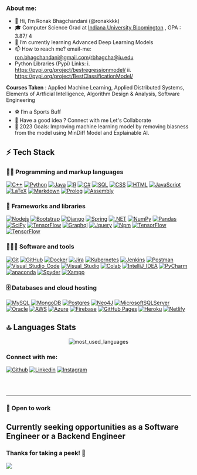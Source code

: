 <!-- ## I'm a Data Science Grad Student at IUB-->
### About me:

- 👋 Hi, I’m Ronak Bhagchandani (@ronakkkk)
- 🎓 Computer Science Grad at [Indiana University Bloomington](https://cs.indiana.edu/about/index.html) , GPA : 3.87/ 4
- 🌱 I’m currently learning Advanced Deep Learning Models
- 📫 How to reach me? email-me: ron.bhagchandani@gmail.com/rbhagcha@iu.edu
- Python Libraries (Pypi) Links: 
    i.  https://pypi.org/project/bestregressionmodel/ 
    ii. https://pypi.org/project/BestClassificationModel/



**Courses Taken** : Applied Machine Learning, Applied Distributed Systems, Elements of Artficial Intelligence, Algorithm Design & Analysis, Software Engineering

- ⚽️ I’m a Sports Buff
- 👯 Have a good idea ? Connect with me Let's Collaborate 
- 🥅 2023 Goals: Improving machine learning model by removing biasness from the model using MinDiff Model and Explainable AI.
<!-- <br/> -->
## ⚡ Tech Stack

### 👨‍💻 Programming and markup languages

<p>
<!--     <a href="#"><img alt="C" src="https://custom-icon-badges.herokuapp.com/badge/C-03599C.svg?logo=c-in-hexagon&logoColor=white"></a> -->
    <a href="#"><img alt="C++" src="https://custom-icon-badges.herokuapp.com/badge/C++-9C033A.svg?logo=cpp2&logoColor=white"></a>
    <a href="#"><img alt="Python" src="https://img.shields.io/badge/Python-14354C.svg?logo=python&logoColor=white"></a>
    <a href="#"><img alt="Java" src="https://custom-icon-badges.herokuapp.com/badge/Java-007396.svg?logo=java&logoColor=white"></a>
    <a href="#"><img alt="R" src="https://img.shields.io/badge/R-276DC3.svg?logo=r&logoColor=white"></a>
    <a href="#"><img alt="C#" src="https://custom-icon-badges.herokuapp.com/badge/C%23-68217A.svg?logo=cs2&logoColor=white"></a>
    <a href="#"><img alt="SQL" src="https://custom-icon-badges.herokuapp.com/badge/SQL-025E8C.svg?logo=database&logoColor=white"></a>
    <a href="#"><img alt="CSS" src="https://img.shields.io/badge/CSS-1572B6.svg?logo=css3&logoColor=white"></a>
    <a href="#"><img alt="HTML" src="https://img.shields.io/badge/HTML-E34F26.svg?logo=html5&logoColor=white"></a>
    <a href="#"><img alt="JavaScript" src="https://img.shields.io/badge/JavaScript-F7DF1E.svg?logo=javascript&logoColor=black"></a>
    <a href="#"><img alt="LaTeX" src="https://img.shields.io/badge/LaTeX-008080.svg?logo=LaTeX&logoColor=white"></a>
    <a href="#"><img alt="Markdown" src="https://img.shields.io/badge/Markdown-000000.svg?logo=markdown&logoColor=white"></a>
    <a href="#"><img alt="Prolog" src="https://custom-icon-badges.herokuapp.com/badge/Prolog-E61B23.svg?logo=swi-prolog&logoColor=white"></a>
    <a href="#"><img alt="Assembly" src="https://custom-icon-badges.herokuapp.com/badge/Assembly-525252.svg?logo=asm-hex&logoColor=white"></a>
</p>

### 🧰 Frameworks and libraries

<p>
  	<a href="#"><img alt="Nodejs" src="https://img.shields.io/badge/Node.js-43853D.svg?logo=node.js&logoColor=white"></a>
<!--     <a href="#"><img alt="Reactjs" src="https://img.shields.io/badge/React-20232a.svg?logo=react&logoColor=%2361DAFB"></a> -->
    <a href="#"><img alt="Bootstrap" src="https://img.shields.io/badge/Bootstrap-7952B3.svg?logo=bootstrap&logoColor=white"></a>
<!--     <a href="#"><img alt="Expressjs" src="https://img.shields.io/badge/Express.js-404d59.svg?logo=express&logoColor=white"></a> -->
    <a href="#"><img alt="Django" src="https://img.shields.io/badge/Django-092E20?logo=Django&logoColor=white"></a>
    <a href="#"><img alt="Spring" src="https://img.shields.io/badge/Spring-6DB33F?logo=Spring&logoColor=white"></a>
<!--     <a href="#"><img alt="Hibernate" src="https://img.shields.io/badge/Hibernate-59666C?&logo=Hibernate&logoColor=white"></a> -->
    <a href="#"><img alt=".NET" src="https://img.shields.io/badge/.NET-512BD4?logo=.NET&logoColor=white"></a>
<!--     <a href="#"><img alt="JUnit" src="https://custom-icon-badges.herokuapp.com/badge/JUnit-25A162.svg?logo=check-circle&logoColor=white"></a> -->
    <a href="#"><img alt="NumPy" src="https://img.shields.io/badge/Numpy-013243.svg?logo=numpy&logoColor=white"></a>
    <a href="#"><img alt="Pandas" src="https://img.shields.io/badge/Pandas-150458.svg?logo=pandas&logoColor=white"></a>
    <a href="#"><img alt="SciPy" src="https://img.shields.io/badge/SciPy-654FF0?logo=SciPy&logoColor=white"></a>
    <a href="#"><img alt="TensorFlow" src="https://img.shields.io/badge/TensorFlow-FF6F00.svg?logo=TensorFlow&logoColor=white"></a>
    <a href="#"><img alt="Graphql" src="https://img.shields.io/badge/GraphQl-E10098?logo=Graphql&logoColor=white"></a>
    <a href="#"><img alt="Jquery" src="https://img.shields.io/badge/jQuery-0769AD?logo=Jquery&logoColor=white"></a>
    <a href="#"><img alt="Npm" src="https://img.shields.io/badge/npm-CB3837?logo=Npm&logoColor=white"></a>
    <a href="#"><img alt="TensorFlow" src="https://img.shields.io/badge/jQuery-0769AD?logo=Jquery&logoColor=white"></a>
    <a href="#"><img alt="TensorFlow" src="https://img.shields.io/badge/TensorFlow-FF6F00.svg?logo=TensorFlow&logoColor=white"></a>
    
</p>

### 🧑🏻‍💻 Software and tools

<p>
	  <a href="#"><img alt="Git" src="https://img.shields.io/badge/Git-F05032?logo=Git&logoColor=white"></a>
    <a href="#"><img alt="GitHub" src="https://img.shields.io/badge/GitHub-100000?logo=GitHub&logoColor=white"></a>
    <a href="#"><img alt="Docker" src="https://img.shields.io/badge/docker-%230db7ed.svg?&logo=docker&logoColor=white"></a>
    <a href="#"><img alt="Jira" src="https://img.shields.io/badge/jira-%230A0FFF.svg?logo=jira&logoColor=white"></a>
    <a href="#"><img alt="Kubernetes" src="https://img.shields.io/badge/kubernetes-%23326ce5.svg?logo=kubernetes&logoColor=white"></a>
    <a href="#"><img alt="Jenkins" src="https://img.shields.io/badge/jenkins-%232C5263.svg?logo=jenkins&logoColor=white"></a>
    <a href="#"><img alt="Postman" src="https://img.shields.io/badge/Postman-FF6C37?logo=Postman&logoColor=white"></a>
    <a href="#"><img alt="Visual_Studio_Code" src="https://img.shields.io/badge/Visual_Studio_Code-0078D4?logo=visual%20studio%20code&logoColor=white"></a>
    <a href="#"><img alt="Visual_Studio" src="https://custom-icon-badges.herokuapp.com/badge/Visual_Studio-5C2D91?logo=visual%20studio&logoColor=white"></a>
    <a href="#"><img alt="Colab" src="https://img.shields.io/badge/Colab-F9AB00?logo=googlecolab&logoColor=white"></a>
    <a href="#"><img alt="IntelliJ_IDEA" src="https://img.shields.io/badge/IntelliJ_IDEA-000000.svg?logo=intellij-idea&logoColor=white"></a>
<!--     <a href="#"><img alt="Atom" src="https://img.shields.io/badge/Atom-66595C?logo=Atom&logoColor=white"></a> -->
<!--     <a href="#"><img alt="Eclipse" src="https://img.shields.io/badge/Eclipse-2C2255?logo=eclipse&logoColor=white"></a> -->
    <a href="#"><img alt="PyCharm" src="https://img.shields.io/badge/PyCharm-000000.svg?logo=PyCharm&logoColor=white"></a>
    <a href="#"><img alt="anaconda" src="https://img.shields.io/badge/conda-342B029.svg?logo=anaconda&logoColor=white"></a>
    <a href="#"><img alt="Spyder" src="https://img.shields.io/badge/Spyder-FF0000?logo=spyder%20ide&logoColor=white"></a>
    <a href="#"><img alt="Xampp" src="https://img.shields.io/badge/Xampp-F37623?logo=xampp&logoColor=white"></a>
</p>

### 🗄️ Databases and cloud hosting

<p>
    <a href="#"><img alt="MySQL" src="https://img.shields.io/badge/MySQL-00f.svg?logo=mysql&logoColor=white"></a>
    <a href="#"><img alt="MongoDB" src ="https://img.shields.io/badge/MongoDB-4ea94b.svg?logo=mongodb&logoColor=white"></a>
    <a href="#"><img alt="Postgres" src ="https://img.shields.io/badge/postgres-%23316192.svg?logo=postgresql&logoColor=white"></a>
    <a href="#"><img alt="Neo4J" src ="https://img.shields.io/badge/Neo4j-008CC1?logo=neo4j&logoColor=white"></a>
    <a href="#"><img alt="MicrosoftSQLServer" src ="https://img.shields.io/badge/Microsoft%20SQL%20Server-CC2927?logo=microsoft%20sql%20server&logoColor=white"></a>
    <a href="#"><img alt="Oracle" src ="https://img.shields.io/badge/Oracle-F00000.svg?logo=oracle&logoColor=white"></a>
    <a href="#"><img alt="AWS" src="https://img.shields.io/badge/AWS-%23FF9900.svg?logo=amazon-aws&logoColor=white"></a>
    <a href="#"><img alt="Azure" src="https://img.shields.io/badge/azure-%230072C6.svg?logo=microsoftazure&logoColor=white"></a>
    <a href="#"><img alt="Firebase" src="https://img.shields.io/badge/firebase-%23039BE5.svg?logo=firebase&logoColor=white"></a>
    <a href="#"><img alt="GitHub Pages" src="https://img.shields.io/badge/GitHub%20Pages-327FC7.svg?logo=github&logoColor=white"></a>
    <a href="#"><img alt="Heroku" src="https://img.shields.io/badge/Heroku-430098.svg?logo=heroku&logoColor=white"></a>
    <a href="#"><img alt="Netlify" src="https://img.shields.io/badge/netlify-%23000000.svg?logo=netlify&logoColor=white"></a>
</p>
  
<!--## 📈 GitHub Stats

<p align="center">
    <img width="48%" src="https://github-readme-stats.vercel.app/api?username=ronakkkk&show_icons=true&theme=radical" />
    <img width="48%" src="https://github-readme-streak-stats.herokuapp.com/?user=ronakkkk&theme=dark&hide_border=true" />
</p>
-->

## 🔝 Languages Stats

<p align="center">
<img alt="most_used_languages" src="https://github-readme-stats.vercel.app/api/top-langs/?username=ronakkkk&layout=compact&theme=dark&langs_count=10" />
<!-- <img alt="wakatime_languages" src="https://github-readme-stats.vercel.app/api/wakatime?username=ronakkkk&layout=compact&theme=dark&langs_count=10" /> -->
</p>

### Connect with me:

[![Github](https://img.shields.io/badge/-Github-000?style=flat&logo=Github&logoColor=white)](https://github.com/ronakkkk)
[![Linkedin](https://img.shields.io/badge/-LinkedIn-blue?style=flat&logo=Linkedin&logoColor=white)](https://www.linkedin.com/in/ronak-bhagchandani/)
[![Instagram](https://img.shields.io/badge/-Instagram-c13584?style=flat&labelColor=c13584&logo=instagram&logoColor=white)](https://www.instagram.com/_ronrish_/)

<br />
<br />

---

### 🤝 Open to work

Currently seeking opportunities as a Software Engineer or a Backend Engineer
---

### Thanks for taking a peek! 🥳 
![](https://komarev.com/ghpvc/?username=ronakkkk&style=plastic&label=profile+views&color=blueviolet) 

[resources]: https://ronakkkk.github.io/Resources/


<!---
ronakkkk/ronakkkk is a ✨ special ✨ repository because its `README.md` (this file) appears on your GitHub profile.
You can click the Preview link to take a look at your changes.
--->
